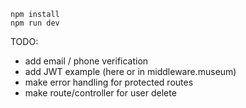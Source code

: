 ```
npm install
npm run dev
```

TODO:

- add email / phone verification
- add JWT example (here or in middleware.museum)
- make error handling for protected routes
- make route/controller for user delete
